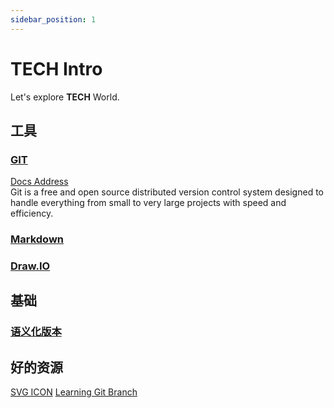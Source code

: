 ```yaml
---
sidebar_position: 1
---
```


# TECH Intro

Let's explore **TECH** World.

## 工具
### [GIT](https://git-scm.com/)
[Docs Address](/docs/category/git)  
Git is a free and open source distributed version control system designed to handle everything from small to very large projects with speed and efficiency.

### [Markdown](https://markdown.com.cn/)
### [Draw.IO](https://draw.io/)

## 基础
### [语义化版本](https://semver.org/lang/zh-CN/)

## 好的资源
[SVG ICON](https://www.svgrepo.com/)
[Learning Git Branch](https://learngitbranching.js.org/)
